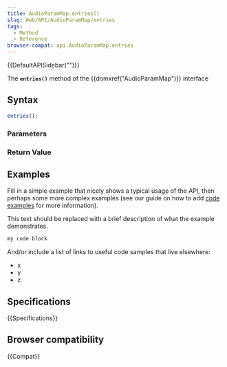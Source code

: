 ```yaml
---
title: AudioParamMap.entries()
slug: Web/API/AudioParamMap/entries
tags:
  - Method
  - Reference
browser-compat: api.AudioParamMap.entries
---
```

{{DefaultAPISidebar("")}}

The **`entries()`** method of the {{domxref("AudioParamMap")}} interface 

## Syntax

```js
entries();
```

### Parameters



### Return Value



## Examples

Fill in a simple example that nicely shows a typical usage of the API, then perhaps some more complex examples (see our guide on how to add [code examples](/en-US/docs/MDN/Contribute/Structures/Code_examples) for more information).

This text should be replaced with a brief description of what the example demonstrates.

```js
my code block
```

And/or include a list of links to useful code samples that live elsewhere:

*   x
*   y
*   z

## Specifications

{{Specifications}}

## Browser compatibility

{{Compat}}


